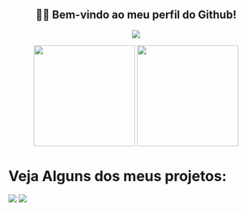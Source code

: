 <h2 align="center">👋🏻 Bem-vindo ao meu perfil do Github!</h2>
<p align="center">
  <img src="https://github-readme-stats.vercel.app/api?username=LESS14&custom_title=Github+Stats&theme=dark">
</p>

<p align="center">
<img src="https://lanyard.cnrad.dev/api/879190916894711869" height="200em">
<img src="https://github-readme-stats.vercel.app/api/top-langs/?username=LESS14&layout=compact&langs_count=7&theme=dark&bg_color=1a1c1f&hide_border=true" height="200em">
</p>

<p align="center">
<h1 align="left">Veja Alguns dos meus projetos:</h1>
<a align="center" href="https://github.com/LESS14/Color-Picker"><img src="https://gh-card.dev/repos/LESS14/Color-Picker.png"></a>
<a align="center" href="https://github.com/LESS14/QR-code-generator"><img src="https://gh-card.dev/repos/LESS14/QR-code-generator.png"></a>
</p>
